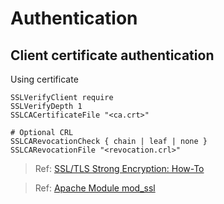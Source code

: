 # Authentication

## Client certificate authentication

Using certificate

```apacheconf
SSLVerifyClient require
SSLVerifyDepth 1
SSLCACertificateFile "<ca.crt>"

# Optional CRL
SSLCARevocationCheck { chain | leaf | none }
SSLCARevocationFile "<revocation.crl>"
```

> Ref: [SSL/TLS Strong Encryption: How-To](https://httpd.apache.org/docs/2.4/ssl/ssl_howto.html)

> Ref: [Apache Module mod_ssl](https://httpd.apache.org/docs/2.4/mod/mod_ssl.html)

